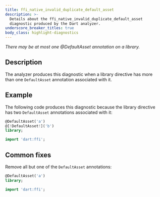 ```yaml
---
title: ffi_native_invalid_duplicate_default_asset
description: >-
  Details about the ffi_native_invalid_duplicate_default_asset
  diagnostic produced by the Dart analyzer.
underscore_breaker_titles: true
body_class: highlight-diagnostics
---
```


_There may be at most one @DefaultAsset annotation on a library._

## Description

The analyzer produces this diagnostic when a library directive has more
than one `DefaultAsset` annotation associated with it.

## Example

The following code produces this diagnostic because the library directive
has two `DefaultAsset` annotations associated with it:

```dart
@DefaultAsset('a')
@[!DefaultAsset!]('b')
library;

import 'dart:ffi';
```

## Common fixes

Remove all but one of the `DefaultAsset` annotations:

```dart
@DefaultAsset('a')
library;

import 'dart:ffi';
```
